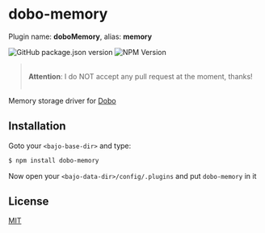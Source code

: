 # dobo-memory

Plugin name: **doboMemory**, alias: **memory**

![GitHub package.json version](https://img.shields.io/github/package-json/v/ardhi/dobo-memory) ![NPM Version](https://img.shields.io/npm/v/dobo-memory)

> <br />**Attention**: I do NOT accept any pull request at the moment, thanks!<br /><br />

Memory storage driver for [Dobo](https://github.com/ardhi/dobo)

## Installation

Goto your ```<bajo-base-dir>``` and type:

```bash
$ npm install dobo-memory
```

Now open your ```<bajo-data-dir>/config/.plugins``` and put ```dobo-memory``` in it

## License

[MIT](LICENSE)
